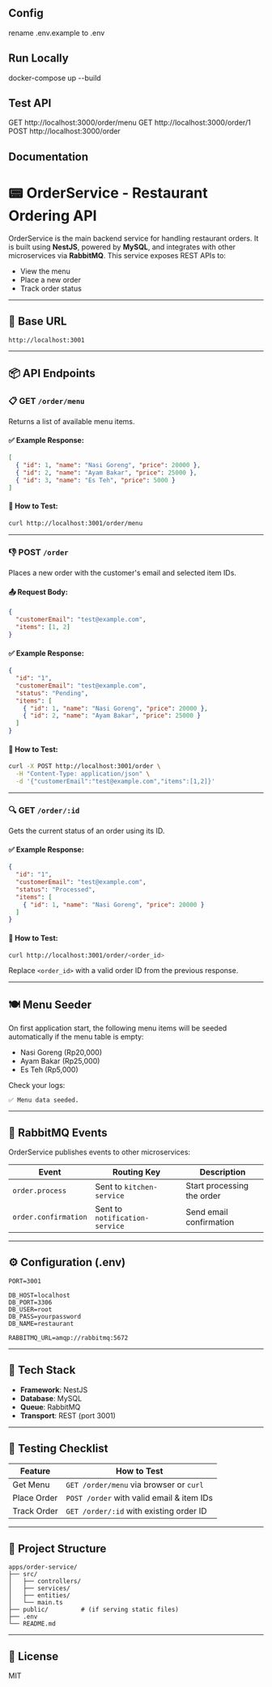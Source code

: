 ## Config
rename .env.example to .env

## Run Locally
docker-compose up --build

## Test API
GET http://localhost:3000/order/menu 
GET http://localhost:3000/order/1
POST http://localhost:3000/order


## Documentation

# 📟 OrderService - Restaurant Ordering API

OrderService is the main backend service for handling restaurant orders. It is built using **NestJS**, powered by **MySQL**, and integrates with other microservices via **RabbitMQ**. This service exposes REST APIs to:

- View the menu
- Place a new order
- Track order status

---

## 🚀 Base URL

```
http://localhost:3001
```

---

## 📦 API Endpoints

### 📋 GET `/order/menu`

Returns a list of available menu items.

#### ✅ Example Response:

```json
[
  { "id": 1, "name": "Nasi Goreng", "price": 20000 },
  { "id": 2, "name": "Ayam Bakar", "price": 25000 },
  { "id": 3, "name": "Es Teh", "price": 5000 }
]
```

#### 🧪 How to Test:

```bash
curl http://localhost:3001/order/menu
```

---

### 👎 POST `/order`

Places a new order with the customer's email and selected item IDs.

#### 📤 Request Body:

```json
{
  "customerEmail": "test@example.com",
  "items": [1, 2]
}
```

#### ✅ Example Response:

```json
{
  "id": "1",
  "customerEmail": "test@example.com",
  "status": "Pending",
  "items": [
    { "id": 1, "name": "Nasi Goreng", "price": 20000 },
    { "id": 2, "name": "Ayam Bakar", "price": 25000 }
  ]
}
```

#### 🧪 How to Test:

```bash
curl -X POST http://localhost:3001/order \
  -H "Content-Type: application/json" \
  -d '{"customerEmail":"test@example.com","items":[1,2]}'
```

---

### 🔍 GET `/order/:id`

Gets the current status of an order using its ID.

#### ✅ Example Response:

```json
{
  "id": "1",
  "customerEmail": "test@example.com",
  "status": "Processed",
  "items": [
    { "id": 1, "name": "Nasi Goreng", "price": 20000 }
  ]
}
```

#### 🧪 How to Test:

```bash
curl http://localhost:3001/order/<order_id>
```

Replace `<order_id>` with a valid order ID from the previous response.

---

## 🍽 Menu Seeder

On first application start, the following menu items will be seeded automatically if the menu table is empty:

- Nasi Goreng (Rp20,000)
- Ayam Bakar (Rp25,000)
- Es Teh (Rp5,000)

Check your logs:

```
✅ Menu data seeded.
```

---

## 🔗 RabbitMQ Events

OrderService publishes events to other microservices:

| Event                | Routing Key                    | Description                |
| -------------------- | ------------------------------ | -------------------------- |
| `order.process`      | Sent to `kitchen-service`      | Start processing the order |
| `order.confirmation` | Sent to `notification-service` | Send email confirmation    |

---

## ⚙️ Configuration (.env)

```
PORT=3001

DB_HOST=localhost
DB_PORT=3306
DB_USER=root
DB_PASS=yourpassword
DB_NAME=restaurant

RABBITMQ_URL=amqp://rabbitmq:5672
```

---

## 💠 Tech Stack

- **Framework**: NestJS
- **Database**: MySQL
- **Queue**: RabbitMQ
- **Transport**: REST (port 3001)

---

## 🧪 Testing Checklist

| Feature     | How to Test                               |
| ----------- | ----------------------------------------- |
| Get Menu    | `GET /order/menu` via browser or `curl`         |
| Place Order | `POST /order` with valid email & item IDs |
| Track Order | `GET /order/:id` with existing order ID   |

---

## 📁 Project Structure

```
apps/order-service/
├── src/
│   ├── controllers/
│   ├── services/
│   ├── entities/
│   └── main.ts
├── public/         # (if serving static files)
├── .env
└── README.md
```

---

## 📄 License

MIT

